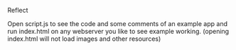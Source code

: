 Reflect

Open script.js to see the code and some comments
of an example app and run index.html on any webserver you like to 
see example working. 
(opening index.html will not load images and other resources)